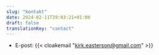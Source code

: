 ```yaml
---
slug: "kontakt"
date: 2024-02-11T19:03:21+01:00
draft: false
translationKey: "contact"
---
```


- E-post: {{< cloakemail "kirk.easterson@gmail.com" >}}
